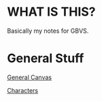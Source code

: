 # WHAT IS THIS?
Basically my notes for GBVS.

# General Stuff

[General Canvas](obsidian://open?vault=Fighting%20Games&file=GBVS%20Rising%2FGeneral.canvas)

[Characters](obsidian://open?vault=Fighting%20Games&file=GBVS%20Rising%2FCharacters%2FCharacters)
